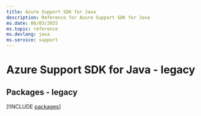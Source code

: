 ```yaml
---
title: Azure Support SDK for Java
description: Reference for Azure Support SDK for Java
ms.date: 06/03/2025
ms.topic: reference
ms.devlang: java
ms.service: support
---
```

# Azure Support SDK for Java - legacy
## Packages - legacy
[!INCLUDE [packages](support-index.md)]